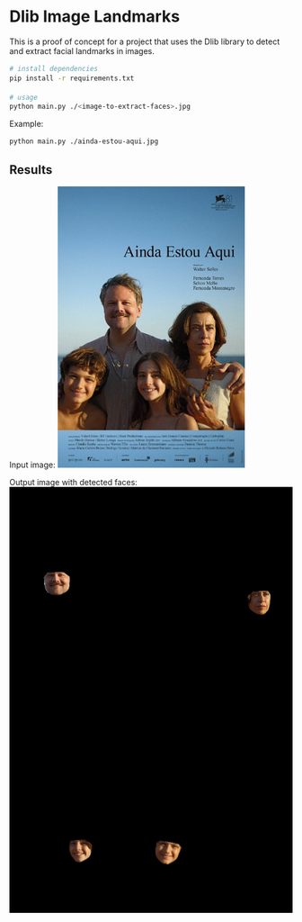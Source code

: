 # Dlib Image Landmarks

This is a proof of concept for a project that uses the Dlib library to detect and extract facial landmarks in images.

```bash
# install dependencies
pip install -r requirements.txt

# usage
python main.py ./<image-to-extract-faces>.jpg
```

Example:

```bash
python main.py ./ainda-estou-aqui.jpg
```

## Results

Input image:
![Input](./ainda-estou-aqui.jpg)

Output image with detected faces:
![Output](./faces_collage.jpg)
